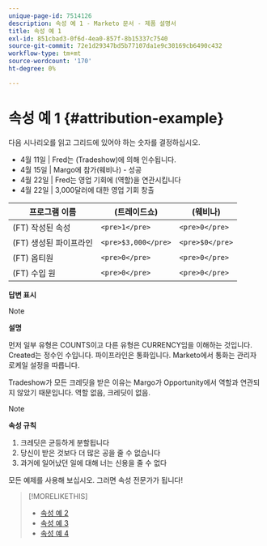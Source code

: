 ```yaml
---
unique-page-id: 7514126
description: 속성 예 1 - Marketo 문서 - 제품 설명서
title: 속성 예 1
exl-id: 851cbad3-0f6d-4ea0-857f-8b15337c7540
source-git-commit: 72e1d29347bd5b77107da1e9c30169cb6490c432
workflow-type: tm+mt
source-wordcount: '170'
ht-degree: 0%

---
```


# 속성 예 1 {#attribution-example}

다음 시나리오를 읽고 그리드에 있어야 하는 숫자를 결정하십시오.

* 4월 11일 | Fred는 (Tradeshow)에 의해 인수됩니다.
* 4월 15일 | Margo에 참가(웨비나) - 성공
* 4월 22일 | Fred는 영업 기회에 (역할)을 연관시킵니다
* 4월 22일 | 3,000달러에 대한 영업 기회 창출

| 프로그램 이름 | (트레이드쇼) | (웨비나) |
|---|---|---|
| (FT) 작성된 속성 | `<pre>1</pre>` | `<pre>0</pre>` |
| (FT) 생성된 파이프라인 | `<pre>$3,000</pre>` | `<pre>$0</pre>` |
| (FT) 옵티원 | `<pre>0</pre>` | `<pre>0</pre>` |
| (FT) 수입 원 | `<pre>0</pre>` | `<pre>0</pre>` |

**답변 표시**

>[!NOTE]
>
>**설명**
>
>먼저 일부 유형은 COUNTS이고 다른 유형은 CURRENCY임을 이해하는 것입니다. Created는 정수인 수입니다. 파이프라인은 통화입니다. Marketo에서 통화는 관리자 로케일 설정을 따릅니다.
>
>Tradeshow가 모든 크레딧을 받은 이유는 Margo가 Opportunity에서 역할과 연관되지 않았기 때문입니다. 역할 없음, 크레딧이 없음.

>[!NOTE]
>
>**속성 규칙**
>
>1. 크레딧은 균등하게 분할됩니다
>1. 당신이 받은 것보다 더 많은 공을 줄 수 없습니다
>1. 과거에 일어났던 일에 대해 너는 신용을 줄 수 없다


모든 예제를 사용해 보십시오. 그러면 속성 전문가가 됩니다!

>[!MORELIKETHIS]
>
>* [속성 예 2](/help/marketo/product-docs/reporting/revenue-cycle-analytics/revenue-tools/attribution/attribution-example-2.md)
>* [속성 예 3](/help/marketo/product-docs/reporting/revenue-cycle-analytics/revenue-tools/attribution/attribution-example-3.md)
>* [속성 예 4](/help/marketo/product-docs/reporting/revenue-cycle-analytics/revenue-tools/attribution/attribution-example-4.md)

